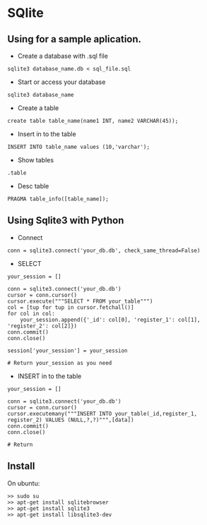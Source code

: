 # SQlite

## Using for a sample aplication.

* Create a database with .sql file
```
sqlite3 database_name.db < sql_file.sql
```

* Start or access your database 
```
sqlite3 database_name
```

* Create a table
```
create table table_name(name1 INT, name2 VARCHAR(45));
```

* Insert in to the table
```
INSERT INTO table_name values (10,'varchar');
```

* Show tables
```
.table
```

* Desc table
``` 
PRAGMA table_info([table_name]);
``` 

## Using Sqlite3 with Python

* Connect
```
conn = sqlite3.connect('your_db.db', check_same_thread=False)
```

* SELECT
```
your_session = []

conn = sqlite3.connect('your_db.db')
cursor = conn.cursor()
cursor.execute("""SELECT * FROM your_table""")
col = [tup for tup in cursor.fetchall()]
for col in col:
    your_session.append({'_id': col[0], 'register_1': col[1], 'register_2': col[2]})
conn.commit()
conn.close()

session['your_session'] = your_session

# Return your_session as you need
```

* INSERT in to the table
```
your_session = []

conn = sqlite3.connect('your_db.db')
cursor = conn.cursor()
cursor.executemany("""INSERT INTO your_table(_id,register_1, register_2) VALUES (NULL,?,?)""",[data])
conn.commit()
conn.close()

# Return 
```

## Install 

On ubuntu:

```
>> sudo su
>> apt-get install sqlitebrowser
>> apt-get install sqlite3
>> apt-get install libsqlite3-dev
``` 
